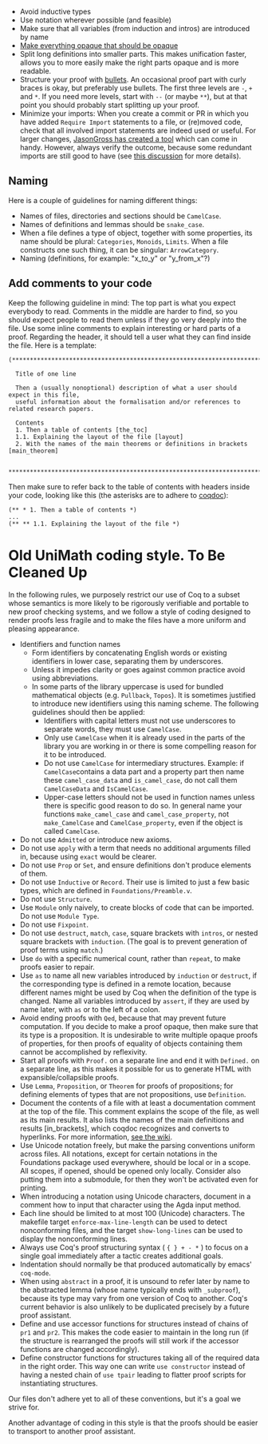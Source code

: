 * Avoid inductive types
* Use notation wherever possible (and feasible)
* Make sure that all variables (from induction and intros) are introduced by name
* [Make everything opaque that should be opaque](./On-opaqueness)
* Split long definitions into smaller parts. This makes unification faster, allows you to more easily make the right parts opaque and is more readable.
* Structure your proof with [bullets](https://coq.inria.fr/refman/proofs/writing-proofs/proof-mode.html#bullets). An occasional proof part with curly braces is okay, but preferably use bullets. The first three levels are `-`, `+` and `*`. If you need more levels, start with `--` (or maybe `**`), but at that point you should probably start splitting up your proof.
* Minimize your imports: When you create a commit or PR in which you have added `Require Import` statements to a file, or (re)moved code, check that all involved import statements are indeed used or useful. For larger changes, [JasonGross has created a tool](https://github.com/JasonGross/coq-tools) which can come in handy. However, always verify the outcome, because some redundant imports are still good to have (see [this discussion](https://github.com/UniMath/UniMath/issues/1664) for more details).

## Naming
Here is a couple of guidelines for naming different things:
* Names of files, directories and sections should be `CamelCase`.
* Names of definitions and lemmas should be `snake_case`.
* When a file defines a type of object, together with some properties, its name should be plural: `Categories`, `Monoids`, `Limits`. When a file constructs one such thing, it can be singular: `ArrowCategory`.
* Naming (definitions, for example: "x_to_y" or "y_from_x"?)

## Add comments to your code
Keep the following guideline in mind: The top part is what you expect everybody to read. Comments in the middle are harder to find, so you should expect people to read them unless if they go very deeply into the file. Use some inline comments to explain interesting or hard parts of a proof. Regarding the header, it should tell a user what they can find inside the file. Here is a template:
```coq
(**************************************************************************************************

  Title of one line

  Then a (usually nonoptional) description of what a user should expect in this file,
  useful information about the formalisation and/or references to related research papers.

  Contents
  1. Then a table of contents [the_toc]
  1.1. Explaining the layout of the file [layout]
  2. With the names of the main theorems or definitions in brackets [main_theorem]

 **************************************************************************************************)
```
Then make sure to refer back to the table of contents with headers inside your code, looking like this (the asterisks are to adhere to [coqdoc](https://coq.inria.fr/refman/using/tools/coqdoc.html#sections)):
```coq
(** * 1. Then a table of contents *)
...
(** ** 1.1. Explaining the layout of the file *)
```

# Old UniMath coding style. To Be Cleaned Up

In the following rules, we purposely restrict our use of Coq to a subset whose
semantics is more likely to be rigorously verifiable and portable to new proof
checking systems, and we follow a style of coding designed to render proofs
less fragile and to make the files have a more uniform and pleasing appearance.

* Identifiers and function names
  * Form identifiers by concatenating English words or existing identifiers in
    lower case, separating them by underscores.
  * Unless it impedes clarity or goes against common practice avoid using
    abbreviations.
  * In some parts of the library uppercase is used for bundled mathematical
    objects (e.g. `Pullback`, `Topos`).  It is sometimes justified to introduce
    new identifiers using this naming scheme.  The following guidelines should
    then be applied:
    * Identifiers with capital letters must not use underscores to separate
      words, they must use `CamelCase`.
    * Only use `CamelCase` when it is already used in the parts of the library
      you are working in or there is some compelling reason for it to be
      introduced.
    * Do not use `CamelCase` for intermediary structures.  Example: if
      `CamelCase`contains a data part and a property part then name these
      `camel_case_data` and `is_camel_case`, do not call them `CamelCaseData`
      and `IsCamelCase`.
    * Upper-case letters should not be used in function names unless there is
      specific good reason to do so.  In general name your functions
      `make_camel_case` and `camel_case_property`, not `make_CamelCase` and
      `CamelCase_property`, even if the object is called `CamelCase`.
* Do not use `Admitted` or introduce new axioms.
* Do not use `apply` with a term that needs no additional arguments filled in,
  because using `exact` would be clearer.
* Do not use `Prop` or `Set`, and ensure definitions don't produce
  elements of them.
* Do not use `Inductive` or `Record`.  Their use is limited to just a few basic
  types, which are defined in `Foundations/Preamble.v`.
* Do not use `Structure`.
* Use `Module` only naively, to create blocks of code that can be imported.  Do not use `Module Type`.
* Do not use `Fixpoint`.
* Do not use `destruct`, `match`, `case`, square brackets with `intros`, or
  nested square brackets with `induction`.  (The goal is to prevent generation of
  proof terms using `match`.)
* Use `do` with a specific numerical count, rather than `repeat`, to make proofs
  easier to repair.
* Use `as` to name all new variables introduced by `induction` or
  `destruct`, if the corresponding type is defined in a remote location,
  because different names might be used by Coq when the definition of the type
  is changed.  Name all variables introduced by `assert`, if they are used by
  name later, with `as` or to the left of a colon.
* Avoid ending proofs with `Qed`, because that may prevent future computation. If you decide to make a proof opaque,
  then make sure that its type is a proposition. It is undesirable to write multiple opaque proofs of properties, for then proofs of equality of objects containing them cannot be accomplished by reflexivity.
* Start all proofs with `Proof.` on a separate line and end it with
  `Defined.` on a separate line, as this makes it possible for us to generate
  HTML with expansible/collapsible proofs.
* Use `Lemma`, `Proposition`, or `Theorem` for proofs of propositions;
  for defining elements of types that are not propositions, use
  `Definition`.
* Document the contents of a file with at least a documentation comment at the top of the file.
  This comment explains the scope of the file, as well as its main results.
  It also lists the names of the main definitions and results [in_brackets], which coqdoc recognizes and converts to hyperlinks.
  For more information, [see the wiki](https://github.com/UniMath/UniMath/wiki/Style-Guide#add-comments-to-your-code).
* Use Unicode notation freely, but make the parsing conventions uniform across files.
  All notations, except for certain notations in the Foundations package used everywhere,
  should be local or in a scope.  All scopes, if opened, should be opened only locally.
  Consider also putting them into a submodule, for then they won't be activated even
  for printing.
* When introducing a notation using Unicode characters, document in a comment how to input that character using the Agda input method.
* Each line should be limited to at most 100 (Unicode) characters.  The
  makefile target `enforce-max-line-length` can be used to detect nonconforming
  files, and the target `show-long-lines` can be used to display the
  nonconforming lines.
* Always use Coq's proof structuring syntax ( ` { } + - * ` ) to focus on a
  single goal immediately after a tactic creates additional goals.
* Indentation should normally be that produced automatically by emacs' `coq-mode`.
* When using `abstract` in a proof, it is unsound to refer later by name to the
  abstracted lemma (whose name typically ends with `_subproof`), because
  its type may vary from one version of Coq to another.  Coq's current behavior is also
  unlikely to be duplicated precisely by a future proof assistant.
* Define and use accessor functions for structures instead of chains
  of `pr1` and `pr2`. This makes the code easier to maintain in the
  long run (if the structure is rearranged the proofs will still work
  if the accessor functions are changed accordingly).
* Define constructor functions for structures taking all of the
  required data in the right order. This way one can write `use
  constructor` instead of having a nested chain of `use tpair` leading
  to flatter proof scripts for instantiating structures.

Our files don't adhere yet to all of these conventions, but it's a goal we
strive for.

Another advantage of coding in this style is that the proofs should be easier
to transport to another proof assistant.
